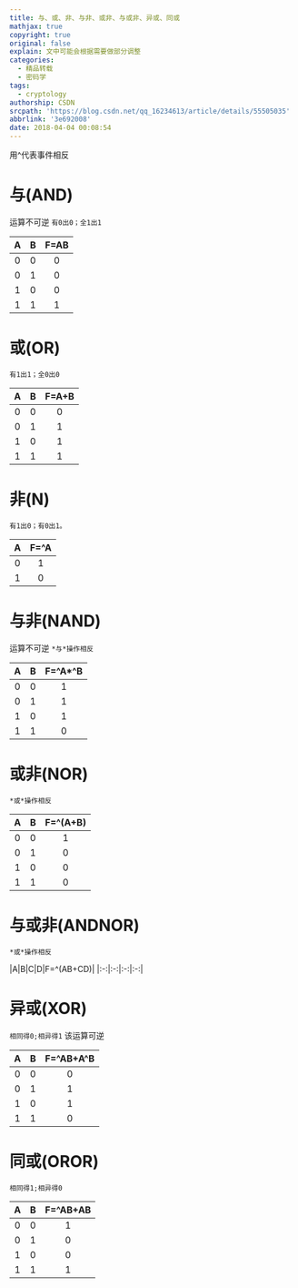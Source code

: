 ```yaml
---
title: 与、或、非、与非、或非、与或非、异或、同或
mathjax: true
copyright: true
original: false
explain: 文中可能会根据需要做部分调整
categories:
  - 精品转载
  - 密码学
tags:
  - cryptology
authorship: CSDN
srcpath: 'https://blog.csdn.net/qq_16234613/article/details/55505035'
abbrlink: '3e692008'
date: 2018-04-04 00:08:54
---
```

用^代表事件相反
# 与(AND)
运算不可逆
`有0出0；全1出1`

|A|B|F=AB|
|:-:|:-:|:-:|
|0|0|0|
|0|1|0|
|1|0|0|
|1|1|1|
<!-- more -->
# 或(OR)
`有1出1；全0出0`

|A|B|F=A+B|
|:-:|:-:|:-:|
|0|0|0|
|0|1|1|
|1|0|1|
|1|1|1|

# 非(N)
`有1出0；有0出1。`

|A|F=^A|
|:-:|:-:|
|0|1|
|1|0|

# 与非(NAND)
运算不可逆
`*与*操作相反`

|A|B|F=^A*^B|
|:-:|:-:|:-:|
|0|0|1|
|0|1|1|
|1|0|1|
|1|1|0|

# 或非(NOR)
`*或*操作相反`

|A|B|F=^(A+B)|
|:-:|:-:|:-:|
|0|0|1|
|0|1|0|
|1|0|0|
|1|1|0|

# 与或非(ANDNOR)
`*或*操作相反`

|A|B|C|D|F=^(AB+CD)|
|:-:|:-:|:-:|:-:|

# 异或(XOR)
`相同得0;相异得1`
该运算可逆

|A|B|F=^AB+A^B|
|:-:|:-:|:-:|
|0|0|0|
|0|1|1|
|1|0|1|
|1|1|0|

# 同或(OROR)
`相同得1;相异得0`

|A|B|F=^AB+AB|
|:-:|:-:|:-:|
|0|0|1|
|0|1|0|
|1|0|0|
|1|1|1|
